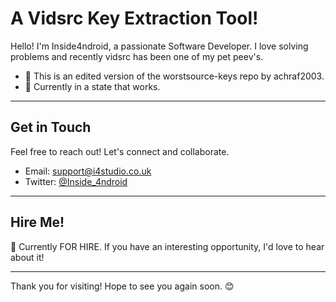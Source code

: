 # A Vidsrc Key Extraction Tool!

Hello! I'm Inside4ndroid, a passionate Software Developer. I love solving problems and recently vidsrc has been one of my pet peev's.

- 💼 This is an edited version of the worstsource-keys repo by achraf2003.
- 🌱 Currently in a state that works.

---


## Get in Touch

Feel free to reach out! Let's connect and collaborate.

- Email: support@i4studio.co.uk
- Twitter: [@Inside_4ndroid](https://twitter.com/Inside_4ndroid)

---

## Hire Me!

👀 Currently FOR HIRE. If you have an interesting opportunity, I'd love to hear about it!

---

Thank you for visiting! Hope to see you again soon. 😊